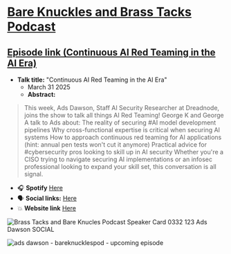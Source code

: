 # [Bare Knuckles and Brass Tacks Podcast](https://www.bareknucklespod.com/)
## [Episode link (Continuous AI Red Teaming in the AI Era)](https://open.spotify.com/episode/1vOzi9p4YB2eMMwuUbW1dm?si=f0GhWnO0SRWZvEfoQPjxKg)

- **Talk title:** "Continuous AI Red Teaming in the AI Era"
  - March 31 2025
  - **Abstract:**

 > This week, Ads Dawson, Staff AI Security Researcher at Dreadnode, joins the show to talk all things AI Red Teaming!
George K and George A talk to Ads about:
> The reality of securing #AI model development pipelines
Why cross-functional expertise is critical when securing AI systems
How to approach continuous red teaming for AI applications (hint: annual pen tests won't cut it anymore)
Practical advice for #cybersecurity pros looking to skill up in AI security
Whether you're a CISO trying to navigate securing AI implementations or an infosec professional looking to expand your skill set, this conversation is all signal.
    
- 🎧 **Spotify** [Here](https://open.spotify.com/episode/1vOzi9p4YB2eMMwuUbW1dm?si=ba955ed3c1274b8c)
- 🗣️ **Social links:** [Here](https://www.linkedin.com/posts/bare-knuckles-brass-tacks_ai-redteaming-ai-activity-7312458690668683264-HTxU?utm_source=share&utm_medium=member_desktop&rcm=ACoAAA1p028B5AHnJgHCbLKDdcDTNnvyDWkUwzE)
- 💥 **Website link** [Here](tbc)

![Brass Tacks and Bare Knucles Podcast Speaker Card 0332 123 Ads Dawson SOCIAL](https://github.com/user-attachments/assets/bbd49037-93f1-4f6c-aa18-fb2d173472cd)

![ads dawson - bareknucklespod - upcoming episode](https://github.com/user-attachments/assets/5dd7c1e9-4d3e-4070-bb52-4c15a7834c8c)
